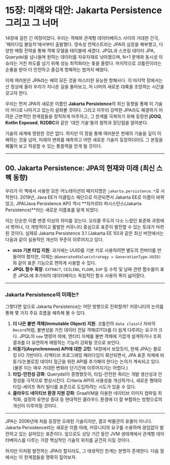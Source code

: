 # 15장: 미래와 대안: Jakarta Persistence 그리고 그 너머

14장에 걸친 긴 여정이었다. 우리는 객체와 관계형 데이터베이스 사이의 거대한 간극, '패러다임 불일치'에서부터 출발했다. 영속성 컨텍스트라는 JPA의 심장을 해부했고, 다양한 매핑 전략을 통해 객체 모델을 테이블에 새겼다. JPQL과 스프링 데이터 JPA, Querydsl을 넘나들며 원하는 데이터를 자유자재로 낚아챘으며, N+1 문제와 동시성 이슈라는 거친 파도를 넘기 위해 성능 최적화라는 돛을 올렸다. 마지막으로 코틀린이라는 순풍을 받아 더 안전하고 즐겁게 항해하는 법까지 배웠다.

이제 여러분은 JPA라는 배의 모든 것을 마스터한 유능한 항해사다. 이 마지막 장에서는 산 정상에 올라 우리가 지나온 길을 돌아보고, 저 너머의 새로운 대륙을 조망하는 시간을 갖고자 한다.

우리는 먼저 JPA의 새로운 이름인 **Jakarta Persistence**의 최신 동향을 통해 이 기술이 어디로 나아가고 있는지 살펴볼 것이다. 그리고 아무리 강력한 JPA라도 해결하기 어려운 근본적인 한계점들을 정직하게 마주하고, 그 한계를 극복하기 위해 등장한 **jOOQ**, **Kotlin Exposed**, **R2DBC**와 같은 '대안 기술'들의 철학과 장단점을 알아본다.

기술의 세계에 영원한 것은 없다. 하지만 이 장을 통해 여러분은 현재의 기술을 깊이 이해하는 것을 넘어, 미래의 변화를 예측하고 어떤 새로운 기술이 등장하더라도 그 본질을 꿰뚫어 보고 적응할 수 있는 통찰력을 얻게 될 것이다.

---

## 00. Jakarta Persistence: JPA의 현재와 미래 (최신 스펙 동향)

우리가 이 책에서 사용한 모든 어노테이션의 패키지명은 `jakarta.persistence.*`로 시작한다. 2019년, Java EE가 이클립스 재단으로 이관되면서 Jakarta EE로 이름이 바뀌었고, JPA(Java Persistence API) 역시 **자카르타 퍼시스턴스(Jakarta Persistence)**라는 새로운 이름표를 달게 되었다.

이는 단순한 이름 변경 이상의 의미를 갖는다. 오라클 주도의 다소 느렸던 표준화 과정에서 벗어나, 더 개방적이고 활발한 커뮤니티 중심으로 표준이 발전할 수 있는 토대가 마련된 것이다. 실제로 Jakarta Persistence 3.1 (Jakarta EE 10)과 같은 최신 버전에서는 다음과 같이 실용적인 개선이 꾸준히 이루어지고 있다.

* **`UUID` 기본 타입 지원**: 과거에는 UUID를 기본 키로 사용하려면 별도의 컨버터를 만들어야 했지만, 이제는 `@GeneratedValue(strategy = GenerationType.UUID)` 와 같이 표준 기능으로 편하게 사용할 수 있다.
* **JPQL 함수 확장**: `EXTRACT`, `CEILING`, `FLOOR`, `EXP` 등 수학 및 날짜 관련 함수들이 표준 JPQL에 추가되어 데이터베이스 독립적인 함수 사용의 폭이 넓어졌다.

---

### **Jakarta Persistence의 미래는?**

그렇다면 앞으로 Jakarta Persistence는 어떤 방향으로 진화할까? 커뮤니티의 논의를 통해 몇 가지 주요 흐름을 예측해 볼 수 있다.

1.  **더 나은 불변 객체(Immutable Object) 지원**: 코틀린의 `data class`나 자바의 `Record`처럼, 불변성을 가진 데이터 전달 객체(DTO)를 더 쉽게 다루려는 요구가 크다. JPQL의 `new` 명령어 외에, 엔티티 자체를 불변 객체에 가깝게 설계하거나 조회 결과를 더 유연하게 매핑하는 기능이 강화될 것으로 보인다.
2.  **비동기(Asynchronous) API에 대한 고민**: 14장에서 보았듯이, 현재 JPA는 블로킹 I/O 기반이다. 리액티브 프로그래밍 패러다임이 확산되면서, JPA 표준 자체에 비동기/논블로킹 데이터 접근을 위한 API를 추가해야 한다는 논의가 계속되고 있다. (물론 이는 매우 거대한 변화라 단기간에 이루어지기는 어렵다.)
3.  **타입-안전성 강화**: Querydsl이 증명했듯이, 타입-안전한 쿼리는 개발 생산성과 안정성을 극적으로 향상시킨다. Criteria API의 사용성을 개선하거나, 새로운 형태의 타입-세이프 쿼리 빌더를 표준으로 도입하려는 시도가 있을 수 있다.
4.  **클라우드 네이티브 환경 지원 강화**: GraalVM을 이용한 네이티브 이미지 컴파일 최적화, 설정의 유연성 증대 등 현대적인 클라우드 환경에 더 잘 부합하는 방향으로의 개선이 이루어질 것이다.

---

JPA는 2006년에 처음 등장한 오래된 기술이지만, 결코 박물관의 유물이 아니다. Jakarta Persistence라는 새로운 이름 아래, 커뮤니티의 요구를 수용하며 끊임없이 발전하고 있는 살아있는 표준이다. 앞으로도 상당 기간 동안 JVM 생태계에서 관계형 데이터베이스를 다루는 가장 핵심적인 기술의 위치를 굳건히 지킬 것이다.

하지만 이처럼 발전하는 JPA라 할지라도, 그 태생적인 한계는 분명히 존재한다. 다음 절에서는 이 한계점들을 명확히 짚어보자.